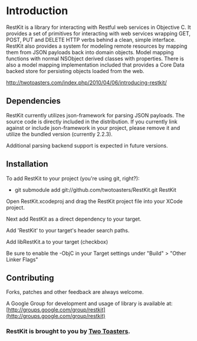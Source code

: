 Introduction
=========================

RestKit is a library for interacting with Restful web services in Objective C. It provides a set of primitives for interacting with web services wrapping GET, POST, PUT and DELETE HTTP verbs behind a clean, simple interface. RestKit also provides a system for modeling remote resources by mapping them from JSON payloads back into domain objects. Model mapping functions with normal NSObject derived classes with properties. There is also a model mapping implementation included that provides a Core Data backed store for persisting objects loaded from the web.

http://twotoasters.com/index.php/2010/04/06/introducing-restkit/

Dependencies
-------------------------

RestKit currently utilizes json-framework for parsing JSON payloads. The source code is directly included in the distribution.
If you currently link against or include json-framework in your project, please remove it and utilize the bundled version (currently 2.2.3).

Additional parsing backend support is expected in future versions.

Installation
-------------------------

To add RestKit to your project (you're using git, right?):

* git submodule add git://github.com/twotoasters/RestKit.git RestKit

Open RestKit.xcodeproj and drag the RestKit project file into your XCode project.

Next add RestKit as a direct dependency to your target.

Add 'RestKit' to your target's header search paths.

Add libRestKit.a to your target (checkbox)

Be sure to enable the -ObjC in your Target settings under "Build" > "Other Linker Flags"

Contributing
-------------------------

Forks, patches and other feedback are always welcome. 

A Google Group for development and usage of library is available at: [http://groups.google.com/group/restkit](http://groups.google.com/group/restkit)

### RestKit is brought to you by [Two Toasters](http://www.twotoasters.com/). ###
